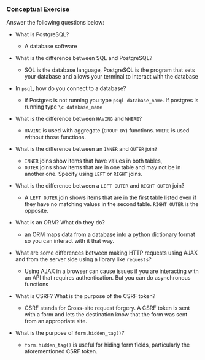 ### Conceptual Exercise

Answer the following questions below:

-   What is PostgreSQL?

    -   A database software

-   What is the difference between SQL and PostgreSQL?

    -   SQL is the database language, PostgreSQL is the program that sets your database and allows your terminal to interact with the database

-   In `psql`, how do you connect to a database?
    -   if Postgres is not running you type `psql database_name`. If postgres is running type `\c database_name`
-   What is the difference between `HAVING` and `WHERE`?

    -   `HAVING` is used with aggregate (`GROUP BY`) functions. `WHERE` is used without those functions.

-   What is the difference between an `INNER` and `OUTER` join?

    -   `INNER` joins show items that have values in both tables,
    -   `OUTER` joins show items that are in one table and may not be in another one. Specify using `LEFT` or `RIGHT` joins.

-   What is the difference between a `LEFT OUTER` and `RIGHT OUTER` join?
    -   A `LEFT OUTER` join shows items that are in the first table listed even if they have no matching values in the second table. `RIGHT OUTER` is the opposite.
-   What is an ORM? What do they do?
    -   an ORM maps data from a database into a python dictionary format so you can interact with it that way.
-   What are some differences between making HTTP requests using AJAX and from the server side using a library like `requests`?
    -   Using AJAX in a browser can cause issues if you are interacting with an API that requires authentication. But you can do asynchronous functions
-   What is CSRF? What is the purpose of the CSRF token?
    -   CSRF stands for Cross-site request forgery. A CSRF token is sent with a form and lets the destination know that the form was sent from an appropriate site.
-   What is the purpose of `form.hidden_tag()`?
    -   `form.hidden_tag()` is useful for hiding form fields, particularly the aforementioned CSRF token.
